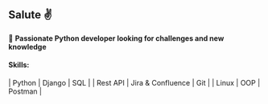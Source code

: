 ## Salute :v:

:round_pushpin: **Passionate Python developer looking for challenges and new knowledge**

#### Skills:
| Python | Django | SQL |
| Rest API | Jira & Confluence | Git |
| Linux | OOP | Postman |

